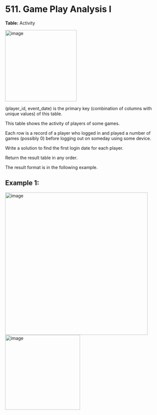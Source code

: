 # 511. Game Play Analysis I

**Table:** Activity

<img width="229" alt="image" src="https://github.com/user-attachments/assets/c00fdc64-32a0-4ac6-8059-2a9f00878180" />

(player_id, event_date) is the primary key (combination of columns with unique values) of this table.

This table shows the activity of players of some games.

Each row is a record of a player who logged in and played a number of games (possibly 0) before logging out on someday using some device.
 

Write a solution to find the first login date for each player.

Return the result table in any order.

The result format is in the following example.

 

## Example 1:

<img width="457" alt="image" src="https://github.com/user-attachments/assets/76f4a4d2-5666-4db5-9429-5e8922b3368c" />


<img width="240" alt="image" src="https://github.com/user-attachments/assets/b00d848b-5e61-4b85-81f6-cd305f437536" />
